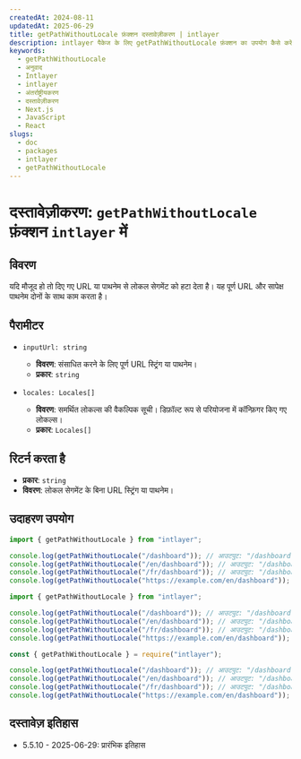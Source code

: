 ```yaml
---
createdAt: 2024-08-11
updatedAt: 2025-06-29
title: getPathWithoutLocale फ़ंक्शन दस्तावेज़ीकरण | intlayer
description: intlayer पैकेज के लिए getPathWithoutLocale फ़ंक्शन का उपयोग कैसे करें देखें
keywords:
  - getPathWithoutLocale
  - अनुवाद
  - Intlayer
  - intlayer
  - अंतर्राष्ट्रीयकरण
  - दस्तावेज़ीकरण
  - Next.js
  - JavaScript
  - React
slugs:
  - doc
  - packages
  - intlayer
  - getPathWithoutLocale
---
```


# दस्तावेज़ीकरण: `getPathWithoutLocale` फ़ंक्शन `intlayer` में

## विवरण

यदि मौजूद हो तो दिए गए URL या पाथनेम से लोकल सेगमेंट को हटा देता है। यह पूर्ण URL और सापेक्ष पाथनेम दोनों के साथ काम करता है।

## पैरामीटर

- `inputUrl: string`

  - **विवरण**: संसाधित करने के लिए पूर्ण URL स्ट्रिंग या पाथनेम।
  - **प्रकार**: `string`

- `locales: Locales[]`
  - **विवरण**: समर्थित लोकल्स की वैकल्पिक सूची। डिफ़ॉल्ट रूप से परियोजना में कॉन्फ़िगर किए गए लोकल्स।
  - **प्रकार**: `Locales[]`

## रिटर्न करता है

- **प्रकार**: `string`
- **विवरण**: लोकल सेगमेंट के बिना URL स्ट्रिंग या पाथनेम।

## उदाहरण उपयोग

```typescript codeFormat="typescript"
import { getPathWithoutLocale } from "intlayer";

console.log(getPathWithoutLocale("/dashboard")); // आउटपुट: "/dashboard"
console.log(getPathWithoutLocale("/en/dashboard")); // आउटपुट: "/dashboard"
console.log(getPathWithoutLocale("/fr/dashboard")); // आउटपुट: "/dashboard"
console.log(getPathWithoutLocale("https://example.com/en/dashboard")); // आउटपुट: "https://example.com/dashboard"
```

```javascript codeFormat="esm"
import { getPathWithoutLocale } from "intlayer";

console.log(getPathWithoutLocale("/dashboard")); // आउटपुट: "/dashboard"
console.log(getPathWithoutLocale("/en/dashboard")); // आउटपुट: "/dashboard"
console.log(getPathWithoutLocale("/fr/dashboard")); // आउटपुट: "/dashboard"
console.log(getPathWithoutLocale("https://example.com/en/dashboard")); // आउटपुट: "https://example.com/dashboard"
```

```javascript codeFormat="commonjs"
const { getPathWithoutLocale } = require("intlayer");

console.log(getPathWithoutLocale("/dashboard")); // आउटपुट: "/dashboard"
console.log(getPathWithoutLocale("/en/dashboard")); // आउटपुट: "/dashboard"
console.log(getPathWithoutLocale("/fr/dashboard")); // आउटपुट: "/dashboard"
console.log(getPathWithoutLocale("https://example.com/en/dashboard")); // आउटपुट: "https://example.com/dashboard"
```

## दस्तावेज़ इतिहास

- 5.5.10 - 2025-06-29: प्रारंभिक इतिहास

